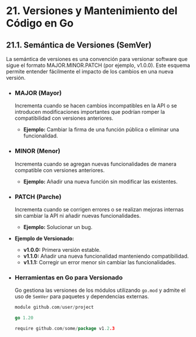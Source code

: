 # 21. Versiones y Mantenimiento del Código en Go

## 21.1. Semántica de Versiones (SemVer)

La semántica de versiones es una convención para versionar software que sigue el formato MAJOR.MINOR.PATCH (por ejemplo, v1.0.0). Este esquema permite entender fácilmente el impacto de los cambios en una nueva versión.

- ### MAJOR (Mayor)

  Incrementa cuando se hacen cambios incompatibles en la API o se introducen modificaciones importantes que podrían romper la compatibilidad con versiones anteriores.

  - **Ejemplo:** Cambiar la firma de una función pública o eliminar una funcionalidad.

- ### MINOR (Menor)

  Incrementa cuando se agregan nuevas funcionalidades de manera compatible con versiones anteriores.

  - **Ejemplo:** Añadir una nueva función sin modificar las existentes.

- ### PATCH (Parche)

  Incrementa cuando se corrigen errores o se realizan mejoras internas sin cambiar la API ni añadir nuevas funcionalidades.

  - **Ejemplo:** Solucionar un bug.

- **Ejemplo de Versionado:**

  - **v1.0.0:** Primera versión estable.
  - **v1.1.0:** Añadir una nueva funcionalidad manteniendo compatibilidad.
  - **v1.1.1:** Corregir un error menor sin cambiar las funcionalidades.

- ### Herramientas en Go para Versionado

  Go gestiona las versiones de los módulos utilizando `go.mod` y admite el uso de `SemVer` para paquetes y dependencias externas.

  ```go
  module github.com/user/project

  go 1.20

  require github.com/some/package v1.2.3

  ```

